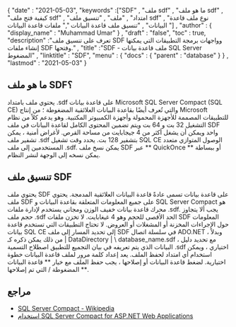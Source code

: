 {
  "date" : "2021-05-03",
  "keywords" :["SDF" , "ملف sdf" , "ما هو ملف sdf" , "كيفية فتح ملف sdf" , "امتداد" , "ملف" , "تنسيق ملف sdf" , "نوع ملف قاعدة البيانات" , "تنسيق ملف قاعدة البيانات "," ملفات قاعدة البيانات "] ,
  "author" : {
    "display_name" : "Muhammad Umar"
} ,
  "draft" : "false",
  "toc" : true,
  "description" :"تعرف على تنسيق ملف SDF وواجهات برمجة التطبيقات التي يمكنها إنشاء ملفات SDF وفتحها." ,
  "title" :"SDF - ملف قاعدة بيانات SQL Server المضغوط" ,
  "linktitle" : "SDF",
  "menu" : {
    "docs" : {
      "parent" : "database"
}
} ,
  "lastmod" : "2021-05-03"
}

## ما هو ملف SDF؟
يحتوي ملف بامتداد .sdf على قاعدة بيانات Microsoft SQL Server Compact (SQL CE) والتي تُعرف أيضًا بقاعدة البيانات العلائقية المضغوطة ؛ من إنتاج Microsoft للتطبيقات المصممة للأجهزة المحمولة وأجهزة الكمبيوتر المكتبية. وهو يدعم كلاً من نظام التشغيل 32 بت و 64 بت ويتم تضمين المحتوى الكامل لقاعدة البيانات في ملف SDF واحد ويمكن أن يشغل أكثر من 4 جيجابايت من مساحة القرص. لأغراض أمنية ، يمكن تشفير ملف .sdf بتشفير 128 بت. يحدد وقت تشغيل SQL CE الوصول المتوازي متعدد المستخدمين إلى ملف .sdf. يمكن نسخ ملف SDF عبر ** QuickOnce ** أو ببساطة يمكن نسخه إلى الوجهة لنشر النظام.

## تنسيق ملف SDF
يحتوي ملف SDF على قاعدة بيانات تسمى عادةً قاعدة البيانات العلائقية المدمجة. يحتوي ملف SDF على جميع المعلومات المتعلقة بقاعدة البيانات و SQL Server Compact هو محرك قاعدة بيانات خفيف الوزن ومجاني يستخدم لإدارة ملفات .sdf. يجب ألا يتجاوز حجم ملف .sdf الحد الأقصى للحجم وهو 4 غيغابايت. لا تخزن ملفات SDF المعلومات حول الإجراءات المخزنة أو المشغلات أو العروض. لا تحتاج التطبيقات التي تستخدم قاعدة بيانات SQL CE إلى تحديد المسار إلى ملف SDF في سلسلة اتصال ADO.NET ، وبدلاً من ذلك يمكن ذكره كـ | DataDirectory | \ database_name.sdf ، مع تحديد دليل البيانات الذي يتم تعريفه في بيان التجميع للتطبيق
اصطلاح التسمية .sdf اختياري ، ويمكن استخدام أي امتداد لحفظ الملف. يعد إعداد كلمة مرور لملف قاعدة البيانات خطوة اختيارية. لضغط قاعدة البيانات أو إصلاحها ، يجب حفظ الملف مع خيار ** قاعدة البيانات المضغوطة / التي تم إصلاحها **.

## مراجع

* [SQL Server Compact - Wikipedia](https://en.wikipedia.org/wiki/SQL_Server_Compact)
* [استخدام SQL Server Compact for ASP.NET Web Applications](https://learn.microsoft.com/en-us/previous-versions/aspnet/ms247257(v=vs.110))


